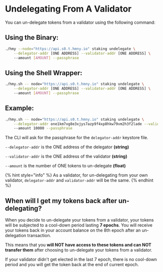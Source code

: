 # Undelegating From A Validator

You can un-delegate tokens from a validator using the following command:

## Using the Binary:

```bash
./hmy --node="https://api.s0.t.hmny.io" staking undelegate \
    --delegator-addr [ONE ADDRESS] --validator-addr [ONE ADDRESS] \ 
    --amount [AMOUNT] --passphrase
```

## Using the Shell Wrapper:

```bash
./hmy.sh -- node="https://api.s0.t.hmny.io" staking undelegate \
    --delegator-addr [ONE ADDRESS] --validator-addr [ONE ADDRESS] \ 
    --amount [AMOUNT] --passphrase
```

## Example:

```bash
./hmy.sh -- node="https://api.s0.t.hmny.io" staking undelegate \
    --delegator-addr one1km7xg8e3xjys7azp9f4xp8hkw79vm2h3f2lade --validator-addr one1km7xg8e3xjys7azp9f4xp8hkw79vm2h3f2lade \ 
    --amount 10000 --passphrase
```

The CLI will ask for the passphrase for the `delegator-addr` keystore file.

`--delegator-addr` is the ONE address of the delegator **\(string\)**

`--validator-addr` is the ONE address of the validator **\(string\)**

`--amount` is the number of ONE tokens to un-delegate **\(float\)**

{% hint style="info" %}
As a validator, for un-delegating from your own validator, `delegator-addr` and `validator-addr` will be the same.
{% endhint %}

## When will I get my tokens back after un-delegating?

When you decide to un-delegate your tokens from a validator, your tokens will be subjected to a cool-down period lasting **7 epochs**. You will receive your tokens back in your account balance on the 8th epoch after an un-delegation transaction. 

This means that you **will NOT have access to these tokens and can NOT transfer them** after choosing to un-delegate your tokens from a validator.

If your validator didn't get elected in the last 7 epoch, there is no cool-down period and you will get the token back at the end of current epoch.


